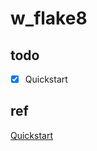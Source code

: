 # w_flake8

## todo
- [x] Quickstart

## ref
[Quickstart](https://flake8.pycqa.org/en/latest/index.html#quickstart)
